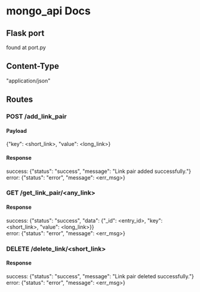 # mongo_api Docs

## Flask port
found at port.py


## Content-Type
"application/json"


## Routes

### POST /add_link_pair
#### Payload
{"key": <short_link>, "value": <long_link>}
#### Response
success:    {"status": "success", "message": "Link pair added successfully."}<br>
error:      {"status": "error", "message": <err_msg>}

### GET /get_link_pair/<any_link>
#### Response
success:    {"status": "success", "data": {"_id": <entry_id>, "key": <short_link>, "value": <long_link>}}<br>
error:      {"status": "error", "message": <err_msg>}

### DELETE /delete_link/<short_link>
#### Response
success:    {"status": "success", "message": "Link pair deleted successfully."}<br>
error:      {"status": "error", "message": <err_msg>}
